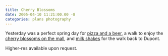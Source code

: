 ```yaml
---
title: Cherry Blossoms
date: 2005-04-10 11:21:00.00 -8
categories: plans photography
---
```

Yesterday was a perfect spring day for [pizza and a beer](http://www.washingtonian.com/dining/Profiles/PizzeriP.html), a walk to enjoy the [cherry blossoms on the mall](http://www.jokerbone.com/gallery/cherryBlossoms), and [milk shakes](http://www.potbelly.com/) for the walk back to Dupont.

Higher-res available upon request.
